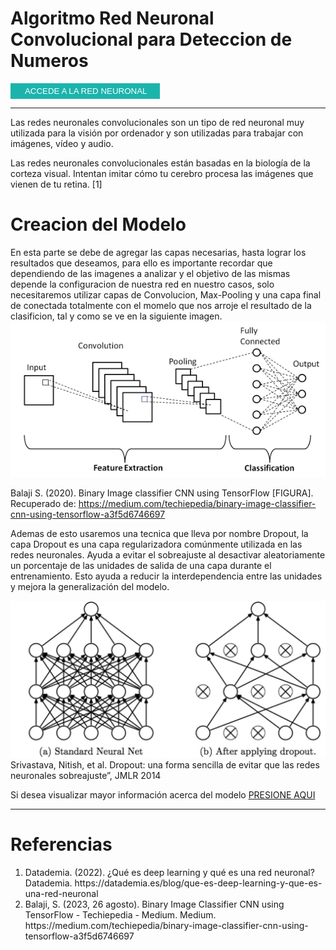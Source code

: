 # Algoritmo Red Neuronal Convolucional para Deteccion de Numeros

<a href="https://georgedx2.github.io/CNN_Numerico/"><button style="background-color: #1BB4AD; border: 1px; cursor:pointer; padding: 5px 20px; color: white; display:inline-block; text-align: center;"><img style="vertical-align:middle"> ACCEDE A LA RED NEURONAL</button></a>

<hr>
<p>Las redes neuronales convolucionales son un tipo de red neuronal muy utilizada para la visión por ordenador y son utilizadas para trabajar con imágenes, vídeo y audio.

Las redes neuronales convolucionales están basadas en la biología de la corteza visual. Intentan imitar cómo tu cerebro procesa las imágenes que vienen de tu retina. [1]

<h1>Creacion del Modelo</h1>
En esta parte se debe de agregar las capas necesarias, hasta lograr los resultados que deseamos, para ello es importante recordar que dependiendo de las imagenes a analizar y el objetivo de las mismas depende la configuracion de nuestra red en nuestro casos, solo necesitaremos utilizar capas de Convolucion, Max-Pooling y una capa final de conectada totalmente con el momelo que nos arroje el resultado de la clasificion, tal y como se ve en la siguiente imagen.
<img src="source\model.png"></p>

Balaji S. (2020). Binary Image classifier CNN using TensorFlow [FIGURA]. Recuperado de: https://medium.com/techiepedia/binary-image-classifier-cnn-using-tensorflow-a3f5d6746697

<p>
Ademas de esto usaremos una tecnica que lleva por nombre Dropout, la capa Dropout es una capa regularizadora comúnmente utilizada en las redes neuronales. Ayuda a evitar el sobreajuste al desactivar aleatoriamente un porcentaje de las unidades de salida de una capa durante el entrenamiento. Esto ayuda a reducir la interdependencia entre las unidades y mejora la generalización del modelo.

<img src="source\droping.png">Srivastava, Nitish, et al. Dropout: una forma sencilla de evitar que las redes neuronales sobreajuste”, JMLR 2014</p>

<p>Si desea visualizar mayor información acerca del modelo <a href="https://github.com/GeorgeDX2/CNN_Numerico/blob/main/Codigo_RedNeuronal/Red_Neuronal_Convolucional_Sencilla_para_detectar_numeros.ipynb">PRESIONE AQUI</a></p>

<hr>
<h1> Referencias </h1>

<ol>
    <li>Datademia. (2022). ¿Qué es deep learning y qué es una red neuronal? Datademia. https://datademia.es/blog/que-es-deep-learning-y-que-es-una-red-neuronal</li>
    <li>Balaji, S. (2023, 26 agosto). Binary Image Classifier CNN using TensorFlow - Techiepedia - Medium. Medium. https://medium.com/techiepedia/binary-image-classifier-cnn-using-tensorflow-a3f5d6746697</li>
</ol>